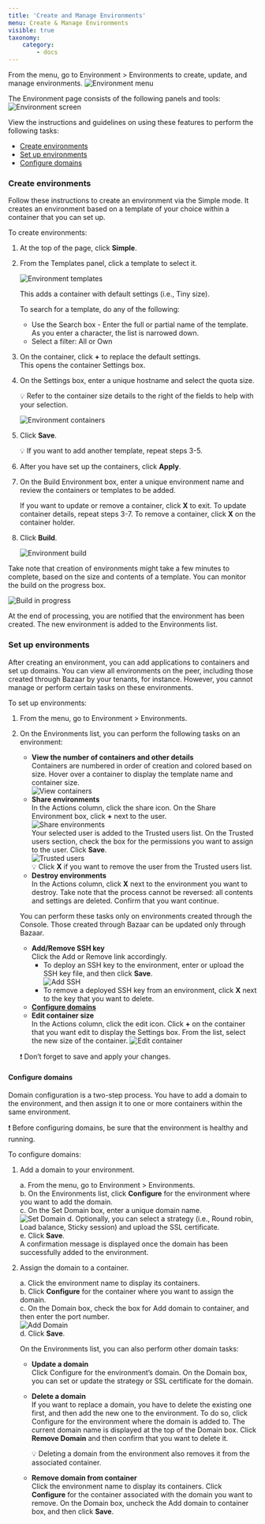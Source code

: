 ```yaml
---
title: 'Create and Manage Environments'
menu: Create & Manage Environments
visible: true
taxonomy:
    category:
        - docs
---
```


From the menu, go to Environment > Environments to create, update, and manage environments.
![Environment menu](console-env_env.png)

The Environment page consists of the following panels and tools:
![Environment screen](console-env_screenwlabels.png)

View the instructions and guidelines on using these features to perform the following tasks:
* [Create environments](#create-environments)
* [Set up environments](#setup-environments)
* [Configure domains](#configure-domains)

### <a id="create-environments"> </a> Create environments
Follow these instructions to create an environment via the Simple mode. It creates an environment based on a template of your choice within a container that you can set up.
 
To create environments:

1. At the top of the page, click **Simple**.

2. From the Templates panel, click a template to select it.   

   ![Environment templates](console-env-template.png)

   This adds a container with default settings (i.e., Tiny size). 

   To search for a template, do any of the following:
   * Use the Search box - Enter the full or partial name of the template. As you enter a character, the list is narrowed down.
   * Select a filter: All or Own
	
3. On the container, click **+** to replace the default settings.   
   This opens the container Settings box.

4. On the Settings box, enter a unique hostname and select the quota size.
       
   💡 Refer to the container size details to the right of the fields to help with your selection.

   ![Environment containers](console-env-container.png)

5. Click **Save**.
  
   💡 If you want to add another template, repeat steps 3-5.  

6. After you have set up the containers, click **Apply**.

7. On the Build Environment box, enter a unique environment name and review the containers or templates to be added.
	
   If you want to update or remove a container, click **X** to exit. To update container details, repeat steps 3-7. To remove a container, click **X** on the container holder.

8. Click **Build**.
 
   ![Environment build](console-env-build.png)

Take note that creation of environments might take a few minutes to complete, based on the size and contents of a template. You can monitor the build on the progress box. 

![Build in progress](console-env-inprogress.png)

At the end of processing, you are notified that the environment has been created. The new environment is added to the Environments list. 

### <a id="setup-environments"> </a> Set up environments
After creating an environment, you can add applications to containers and set up domains. You can view all environments on the peer, including those created through Bazaar by your tenants, for instance. However, you cannot manage or perform certain tasks on these environments. 

To set up environments:

1. From the menu, go to Environment > Environments. 

2. On the Environments list, you can perform the following tasks on an environment:   
   * **View the number of containers and other details**   
     Containers are numbered in order of creation and colored based on size. Hover over a container to display the template name and container size.   
     ![View containers](console-containerdetails.png)   
   * **Share environments**   
     In the Actions column, click the share icon. On the Share Environment box, click **+** next to the user.   
     ![Share environments](console-env_share.png)   
     Your selected user is added to the Trusted users list. On the Trusted users section, check the box for the permissions you want to assign to the user. Click **Save**.   
     ![Trusted users](console-env_permissions.png)   
     💡 Click **X** if you want to remove the user from the Trusted users list.     
   * **Destroy environments**    
     In the Actions column, click **X** next to the environment you want to destroy. Take note that the process cannot be reversed: all contents and settings are deleted. Confirm that you want continue.    

   You can perform these tasks only on environments created through the Console. Those created through Bazaar can be updated only through Bazaar.  
   * **Add/Remove SSH key**   
     Click the Add or Remove link accordingly.   
     * To deploy an SSH key to the environment, enter or upload the SSH key file, and then click **Save**.    
     ![Add SSH](console-env_addSSH1.png)   
     * To remove a deployed SSH key from an environment, click **X** next to the key that you want to delete.       
   * **[Configure domains](#configure-domains)**   
   * **Edit container size**   
     In the Actions column, click the edit icon. Click **+** on the container that you want edit to display the Settings box. From the list, select the new size of the container.
     ![Edit container](console-env_editcontainter.png)

   ❗️ Don’t forget to save and apply your changes. 

#### <a id="configure-domains"> </a> Configure domains
Domain configuration is a two-step process. You have to add a domain to the environment, and then assign it to one or more containers within the same environment. 

❗️ Before configuring domains, be sure that the environment is healthy and running. 

To configure domains:

1. Add a domain to your environment.    

   a. From the menu, go to Environment > Environments.   
   b. On the Environments list, click **Configure** for the environment where you want to add the domain.    
   c. On the Set Domain box, enter a unique domain name.   
      ![Set Domain](console-set-domain.png)
   d. Optionally, you can select a strategy (i.e., Round robin, Load balance, Sticky session) and upload the SSL certificate.   		
   e. Click **Save**.   
      A confirmation message is displayed once the domain has been successfully added to the environment.
2. Assign the domain to a container.

   a. Click the environment name to display its containers.   
   b. Click **Configure** for the container where you want to assign the domain.    
   c. On the Domain box, check the box for Add domain to container, and then enter the port number.    
      ![Add Domain](console-add-domain.png)    
   d. Click **Save**.   

   On the Environments list, you can also perform other domain tasks:   
   * **Update a domain**    
   Click Configure for the environment’s domain. On the Domain box, you can set or update the strategy or SSL certificate for the domain.   
   
   * **Delete a domain**   
   If you want to replace a domain, you have to delete the existing one first, and then add the new one to the environment. To do so, click Configure for the environment where the domain is added to. The current domain name is displayed at the top of the Domain box. Click **Remove Domain** and then confirm that you want to delete it.      

     💡 Deleting a domain from the environment also removes it from the associated container.  
     
   * **Remove domain from container**    
   Click the environment name to display its containers. Click **Configure** for the container associated with the domain you want to remove. On the Domain box, uncheck the Add domain to container box, and then click **Save**. 

